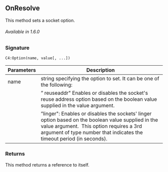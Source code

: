 ## OnResolve
This method sets a socket option.

###### Available in 1.6.0


### Signature

`C4:Option(name, value[, ...])`


| Parameters | Description |
| --- | --- |
| name | string specifying the option to set. It can be one of the following: 
| | ” reuseaddr" Enables or disables the socket's reuse address option based on the boolean value supplied in the value argument. |
| | ”linger": Enables or disables the sockets' linger option based on the boolean value supplied in the value argument.  This  option requires a 3rd argument of type number that indicates the timeout period (in seconds). |


### Returns

This method returns a reference to itself.